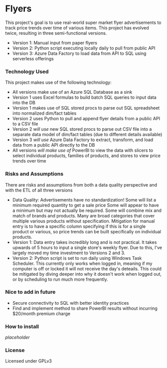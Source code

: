 # Flyers
This project's goal is to use real-world super market flyer advertisements to track price trends over time of various items. This project has evolved twice, resulting in three semi-functional versions.
- Version 1: Manual input from paper flyers
- Version 2: Python script executing locally daily to pull from public API
- Version 3: Azure Data Factory to load data from API to SQL using serverless offerings

### Technology Used
This project makes use of the following technology:
- All versions make use of an Azure SQL Database as a sink
- Version 1 uses Excel formulas to build batch SQL queries to input data into the DB
- Version 1 makes use of SQL stored procs to parse out SQL spreadsheet into normalized dim/fact tables
- Version 2 uses Python to pull and append flyer details from a public API to a CSV file
- Version 2 *will use* new SQL stored procs to parse out CSV file into a separate data model of dim/fact tables (due to different details available)
- Version 3 *will use* Azure Data Factory to extract, transform, and load data from a public API directly to the DB
- All versions *will make use of* PowerBI to view the data with slicers to select individual products, families of products, and stores to view price trends over time

### Risks and Assumptions
There are risks and assumptions from both a data quality perspective and with the ETL of all three versions
- Data Quality: Advertisements have no standardization! Some will list a minimum required quantity to get a sale price Some will appear to have a minimum but may not actually be required. Some will combine mix and match of brands and products. Many are broad categories that cover multiple various products without specification. Mitigation for manual entry is to have a specific column specifying if this is for a single product or various, so price trends can be built specifically on individual products.
- Version 1: Data entry takes incredibly long and is not practical. It takes upwards of 5 hours to input a single store's weekly flyer. Due to this, I've largely moved my time investment to Versions 2 and 3.
- Version 2: Python script is set to run daily using Windows Task Scheduler. This currently only works when logged in, meaning if my computer is off or locked it will not receive the day's deteails. This could be mitigated by diving deeper into why it doesn't work when logged out, or by scheduling to run much more frequently.

### Nice to add in future
- Secure connectivity to SQL with better identity practices
- Find and implement method to share PowerBI results without incurring $20/month premium charge

### How to install
*placeholder*

### License
Licensed under GPLv3
